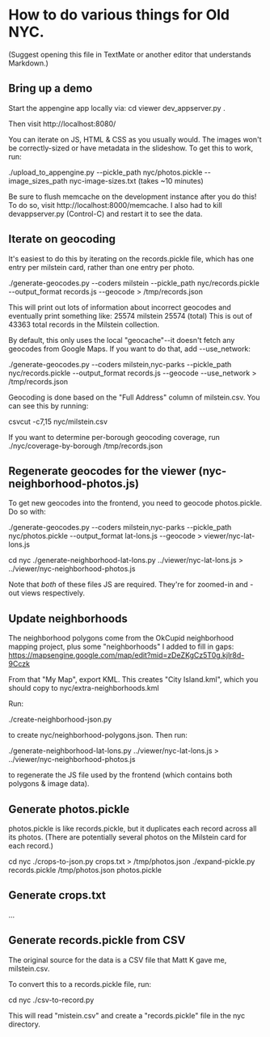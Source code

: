 # How to do various things for Old NYC.

(Suggest opening this file in TextMate or another editor that understands Markdown.)

## Bring up a demo
Start the appengine app locally via:
cd viewer
dev_appserver.py .

Then visit http://localhost:8080/

You can iterate on JS, HTML & CSS as you usually would.
The images won't be correctly-sized or have metadata in the slideshow. To get this to work, run:

./upload_to_appengine.py --pickle_path nyc/photos.pickle --image_sizes_path nyc-image-sizes.txt
(takes ~10 minutes)

Be sure to flush memcache on the development instance after you do this! To do
so, visit http://localhost:8000/memcache.
I also had to kill devappserver.py (Control-C) and restart it to see the data.


## Iterate on geocoding
It's easiest to do this by iterating on the records.pickle file, which has one
entry per milstein card, rather than one entry per photo.

./generate-geocodes.py --coders milstein --pickle_path nyc/records.pickle --output_format records.js --geocode > /tmp/records.json

This will print out lots of information about incorrect geocodes and eventually print something like:
25574 milstein
25574 (total)
This is out of 43363 total records in the Milstein collection.

By default, this only uses the local "geocache"--it doesn't fetch any geocodes
from Google Maps. If you want to do that, add --use_network:

./generate-geocodes.py --coders milstein,nyc-parks --pickle_path nyc/records.pickle --output_format records.js --geocode --use_network > /tmp/records.json

Geocoding is done based on the "Full Address" column of milstein.csv. You can see this by running:

csvcut -c7,15 nyc/milstein.csv

If you want to determine per-borough geocoding coverage, run
./nyc/coverage-by-borough /tmp/records.json


## Regenerate geocodes for the viewer (nyc-neighborhood-photos.js)
To get new geocodes into the frontend, you need to geocode photos.pickle. Do so
with:

./generate-geocodes.py --coders milstein,nyc-parks --pickle_path nyc/photos.pickle --output_format lat-lons.js --geocode > viewer/nyc-lat-lons.js

cd nyc
./generate-neighborhood-lat-lons.py ../viewer/nyc-lat-lons.js > ../viewer/nyc-neighborhood-photos.js

Note that _both_ of these files JS are required. They're for zoomed-in and -out views respectively.

## Update neighborhoods

The neighborhood polygons come from the OkCupid neighborhood mapping project, plus some "neighborhoods" I added to fill in gaps: https://mapsengine.google.com/map/edit?mid=zDeZKgCz5T0g.kjlr8d-9Cczk

From that "My Map", export KML. This creates "City Island.kml", which you should copy to nyc/extra-neighborhoods.kml

Run:

./create-neighborhood-json.py

to create nyc/neighborhood-polygons.json. Then run:

./generate-neighborhood-lat-lons.py ../viewer/nyc-lat-lons.js > ../viewer/nyc-neighborhood-photos.js

to regenerate the JS file used by the frontend (which contains both polygons & image data).

## Generate photos.pickle

photos.pickle is like records.pickle, but it duplicates each record across all its photos.
(There are potentially several photos on the Milstein card for each record.)

cd nyc
./crops-to-json.py crops.txt > /tmp/photos.json
./expand-pickle.py records.pickle /tmp/photos.json photos.pickle

## Generate crops.txt
...


## Generate records.pickle from CSV
The original source for the data is a CSV file that Matt K gave me, milstein.csv.

To convert this to a records.pickle file, run:

cd nyc
./csv-to-record.py

This will read "mistein.csv" and create a "records.pickle" file in the nyc directory.